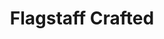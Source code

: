 ---
layout: project
order: 8
metatitle: Flagstaff Crafted ✕ Esten.co
metadescription: A platform that enhances the exposure of makers, artisans, and retailers of local products
metaimg: flagstaff-meta.jpg
device: desktop
title: Flagstaff Crafted
headline: Supporting makers, artisans and retailers of local products
hyperlink: https://www.flagstaffcrafted.ca/
hex: "7CA7AE"
hex2: "c3e5ea"
agency: Lift Interactive
type: Networking Platform
role: Strategy
role2: Design
bug: flagstaff-bug.png
cardbackground: flagstaff-background.png
cardbackgroundalt: Flagstaff Crafted supporting graphic of the "Simply Bee" local product
herographic: flagstaff-herographic.jpg
herographicalt: Homepage screenshot of the Flagstaff Crafted website
introimg: flagstaff-1.jpg
introimgalt: Grid of screenshots from various pages of the Flagstaff Crafted website
screens1title: Building Community
screens1description: Flagstaff Crafted came to us in the early stages of building their organization looking for a platform to connect and support their community of makers. Our solution utilizes intuitive layouts that tell stories, showcase members and drive sales.
screens1desktop: flagstaff-screen-1.jpg
screens1desktopalt: Responsive desktop screenshot of the Flagstaff Crafted "blog" page
screens2desktop: flagstaff-screen-2.jpg
screens2desktopalt: Responsive desktop screenshot of the Flagstaff Crafted "home" page
screens3desktop: flagstaff-screen-3.jpg
screens3desktopalt: Responsive desktop screenshot of the Flagstaff Crafted "maker profile" page
bustoutimage: flagstaff-introimage.jpg
bustoutimagealt: Group photo of a handful Flagstaff Crafted local makers sharing their work
<!-- screens2title: -->
<!-- screens2description: -->
<!-- screens2linktext: -->
<!-- screens2linkurl: -->
screens2firstimage: flagstaff-mobile1.jpg
screens2firstimagealt: Responsive mobile screenshot of the Flagstaff Crafted "home" page
screens2secondimage: flagstaff-mobile2.jpg
screens2secondimagealt: Responsive mobile screenshot of the Flagstaff Crafted "maker profile" page
screens2thirdimage: flagstaff-mobile3.jpg
screens2thirdimagealt: Responsive mobile screenshot of the Flagstaff Crafted "makers" page
screens2fourthimage: flagstaff-mobile4.jpg
screens2fourthimagealt: Responsive mobile screenshot of the Flagstaff Crafted "submit your business" page
<!-- screens3title: -->
screens3blockquote: Your team was available and communicative, producing high-quality work that exceeded expectations. They contributed creative solutions and were always willing to go the extra mile.
screens3description: Jenalee Waring
<!-- screens3linktext: -->
<!-- screens3linkurl: -->
outroimage: flagstaff-2.jpg
outroimagealt: Grid of screenshots from various pages of the Flagstaff Crafted website
svg-box: "0 0 250 127"
svg-path: "M25.4947802,84.5665643 C25.8155624,83.8437136 26.5259696,83.5260019 27.1523432,83.8249677 L49.6720588,90.8959114 C54.2935844,92.3689237 59.046978,93.1329832 63.8226729,93.1703135 C66.6932288,93.1703135 69.1594538,93.1703135 71.3427117,92.7747091 C74.0279089,92.3723174 76.7433258,92.3723174 79.4286846,92.7747091 C81.7683743,93.4069005 84.055543,94.3007272 86.2614253,95.4448772 C91.3158856,98.3073529 96.8745475,99.5820782 102.433533,99.1535068 C111.623739,99.7509535 120.747366,101.406577 129.683533,104.098077 L130.815562,104.098077 C135.59756,103.546041 140.300372,102.232854 144.804412,100.191807 C150.707127,97.5710892 154.669473,95.247075 157.863559,93.6153685 L158.550695,93.2692146 C152.647818,92.6759696 145.410908,91.0441015 138.335601,89.4618455 C131.092065,87.5441015 123.739286,86.3042825 116.34158,85.7533775 C104.694522,84.687605 93.4311086,80.1919683 83.5122334,72.6499515 L80.4799127,69.5841791 C74.8601648,63.7989496 64.3078054,53.1184389 58.6880575,51.239318 C53.3640433,49.0772301 48.4149483,45.7238041 44.0927117,41.3500162 C42.2328216,39.7183096 40.2922915,37.987702 38.1898352,36.405446 C34.1455559,33.1939076 29.7299127,30.7436813 25.0904493,29.1367001 C21.0474628,29.1367001 10.200501,28.2606496 4.78291855,19.9534421 L4.79455398,19.8406432 C3.05279573,17.4862476 1.59594376,14.8385423 0.468438914,11.9784906 C-0.156157078,10.1772624 -0.156157078,8.14300259 0.468438914,6.3416128 C0.931108597,4.82222043 1.97344861,3.67661603 3.25803167,3.27600194 C5.73298319,2.83854234 8.24623465,3.66045572 10.2121364,5.55056561 C11.8753555,7.34726891 13.2468811,9.51129606 14.2551228,11.9292017 C14.7402553,12.9675016 15.1851487,13.9070621 15.6702812,14.7971719 C17.0846315,17.2029573 18.7572237,19.3650452 20.6431319,21.225097 C20.9388655,21.5032159 21.2223174,21.8002424 21.4921946,22.1152069 C22.8667906,23.5491112 23.9988203,24.6864738 24.8882838,25.4282321 C30.4050905,27.05202 35.6460407,29.8469457 40.3730931,33.6858274 C42.556351,35.4162734 44.4160795,37.1470427 46.3971719,38.6305591 C48.7909987,40.8259373 51.2738688,42.872479 53.8364092,44.7617809 C52.3664674,41.8635908 51.0170814,38.8765191 49.7932612,35.8120394 C49.4698933,34.9713801 49.1463639,34.2297835 48.8229961,33.4880252 C47.3627505,30.1228022 45.1277796,27.3548643 42.3945863,25.5269716 C39.285181,24.4586134 36.6874111,21.8380575 35.2384777,18.3078378 L35.2384777,18.0111345 C34.0120718,14.675 33.0637847,11.1960084 32.4083226,7.62716548 C32.1452327,4.94245314 33.2737072,2.34031997 35.2384777,1.10017776 C36.9789431,-0.366693601 39.2795249,-0.366693601 41.0199903,1.10017776 C42.9941338,3.82270524 44.0616839,7.35147059 44.0117485,10.9898028 C44.0117485,11.9292017 44.0117485,12.8686005 44.2543148,13.4125566 L45.4269069,18.3572883 C46.035989,20.3083226 46.4829832,22.3291694 46.7611021,24.3897705 C48.7743536,26.3666613 50.4385423,28.8225436 51.6531513,31.6089043 C51.9361183,32.3506626 52.2596477,33.0924208 52.6234163,33.9330802 C54.3823045,39.0651099 56.9357951,43.7328539 60.1434551,47.6792017 C66.6124273,49.9043148 76.9624596,60.4859244 83.2291047,66.8645604 C84.4016968,68.1008242 85.452925,69.1391241 86.1806238,69.8314318 C95.44032,76.7037654 105.872931,80.8666613 116.664948,81.9952973 C124.008355,82.4704105 131.308775,83.6609405 138.497366,85.5555753 C122.958258,78.3694085 109.719732,65.2642049 100.735407,48.1737072 C99.2388009,47.7524079 97.8499838,46.8862153 96.6924208,45.6518908 C93.5558662,42.308969 90.9159179,38.3275533 88.889415,33.8836296 C87.5956206,30.2244505 86.0996606,21.7196025 88.889415,19.3462993 C90.8756787,17.7422269 93.4527634,17.7422269 95.4390271,19.3462993 C97.1015999,21.6643342 98.1946833,24.50968 98.5927117,27.5542825 C98.7653038,28.663203 98.8600032,29.7881222 98.8756787,30.9167582 C98.8326923,32.1801713 98.9976891,33.4413219 99.3608112,34.6252262 L100.007708,36.0098416 C101.631981,38.9880252 102.707935,42.362298 103.161231,45.8991435 C111.570734,61.3760343 122.446461,76.2100679 154.467308,88.7200873 C156.569764,89.0497576 158.550695,89.2970103 160.410423,89.4618455 C173.631173,90.4012443 201.406868,91.538607 209.290676,91.1430026 C215.351438,90.1244182 221.348853,88.604541 227.24171,86.5938752 C231.284858,85.4072237 235.327683,84.1709599 239.128264,83.13266 C233.467954,83.13266 228.373739,83.13266 224.330753,83.676616 C221.638769,83.912395 218.936603,83.912395 216.244619,83.676616 C209.182078,82.4552198 202.421897,79.3673077 196.433856,74.6278119 C194.776293,74.6278119 192.390869,74.9243536 190.328814,74.9243536 C187.972964,74.9696025 185.618407,74.7545087 183.294069,74.281658 C179.5452,72.9907725 176.060068,70.7501454 173.065239,67.7052198 C171.013365,65.5778765 168.673675,63.9044764 166.151535,62.760488 C162.108549,61.5738365 149.65606,56.4313025 146.542938,51.8327246 C144.82542,50.0227699 143.001083,48.3700549 141.084793,46.8881545 C129.9665,36.998691 119.050372,26.7137847 119.090772,18.0111345 C119.085924,17.4133646 119.258193,16.8336942 119.575905,16.3794279 C120.163817,15.964108 120.888284,15.964108 121.476196,16.3794279 C124.237831,18.2642049 127.1016,19.9162734 130.047463,21.3241597 C134.580268,23.3125242 138.951955,25.812201 143.106286,28.7905462 C145.532919,30.7971719 148.295685,32.1148836 151.192421,32.6473659 C153.022576,33.0255171 154.794716,33.7423885 156.4484,34.7735779 C158.432886,36.2953943 160.349176,37.9458468 162.18935,39.7183096 C165.593843,43.5486264 169.468116,46.7019877 173.671574,49.0638171 C178.401858,49.8548643 196.959389,62.9088397 200.274677,72.3037977 L201.042938,74.4794602 C205.754315,77.6305591 210.889253,79.7239657 216.204218,80.6602941 C218.70745,80.8905785 221.221025,80.8905785 223.724257,80.6602941 L248.803604,79.9081933 L249.450016,80.2313995 L249.934825,81.2010181 L249.288413,82.4938429 L246.864367,84.5946833 L227.484276,91.4397059 C223.886183,92.527618 220.408969,93.5659179 217.336248,94.3569651 C213.044392,98.3062217 208.439189,101.718633 203.589964,104.543132 C201.179654,106.232531 199.074935,108.503701 197.404121,111.218471 C196.431593,112.65884 195.363235,113.998529 194.210197,115.223643 C192.27597,117.208613 190.073158,118.764851 187.700986,119.82222 C186.97054,120.134922 186.254961,120.498206 185.558129,120.910133 L183.698239,121.849531 C180.329299,123.249822 176.819926,124.081593 173.267405,124.321897 L172.499144,124.321897 C168.160585,125.531012 163.727973,126.160941 159.278555,126.200856 C155.590934,126.742388 151.873739,125.539577 148.887961,122.838542 C147.370184,121.100663 146.606771,118.592744 146.826067,116.064302 C147.290676,114.093067 148.513365,112.523901 150.100792,111.861167 C151.637153,110.971218 156.246235,112.701826 168.456157,118.042162 C170.720217,119.031173 172.903474,119.970572 174.561199,120.613429 C177.312815,120.220895 180.023222,119.475097 182.647172,118.388316 L184.304897,117.547657 C185.194198,117.053151 185.922059,116.706997 186.609357,116.410456 C188.694037,115.490772 190.625356,114.117146 192.310068,112.355672 C193.311361,111.240288 194.256577,110.051374 195.140061,108.795556 L195.786959,107.905446 L193.806028,107.905446 C192.316532,107.694231 190.817017,107.611652 189.318148,107.658355 C187.983791,107.658355 186.366791,108.053798 184.668665,108.399952 L183.051503,108.845006 L179.574451,109.982207 C176.961328,111.063171 174.241871,111.711846 171.488316,111.910779 L170.396687,111.910779 L169.426422,111.910779 C167.854832,112.144942 166.303927,111.310585 165.383436,109.735116 C164.65202,108.247075 164.475549,106.447786 164.898303,104.790385 C165.392001,103.226228 166.429169,102.012104 167.728458,101.477521 C169.525485,100.838219 171.4101,100.653184 173.267405,100.933565 C176.585763,101.526164 179.751244,103.03085 182.525808,105.334341 L184.264334,105.037637 C185.958258,104.548303 187.672382,104.168697 189.39895,103.900275 C191.040514,103.742712 192.689997,103.742712 194.331561,103.900275 C195.179331,103.980268 196.030818,103.980268 196.878588,103.900275 L199.264011,103.50467 C200.307482,102.260165 201.544877,101.28489 202.902828,100.636862 C205.520798,99.3210892 208.015142,97.663203 210.341904,95.6921299 L209.007708,95.6921299 L204.15606,95.6921299 C194.65509,95.6921299 177.553119,94.9999838 165.666564,94.3076761 C163.351761,95.0974305 161.104186,96.1572237 158.955026,97.4721881 C155.882304,99.2027957 151.677553,101.52681 145.653474,104.196978 C140.217469,106.657224 134.503345,108.074968 128.713268,108.399952 C123.335924,110.526164 101.624871,118.783759 94.4687621,118.932111 L90.7491435,118.932111 C82.3396412,118.932111 68.4315934,117.547657 47.7313672,102.664173 C30.7911603,90.4012443 27.0715417,87.830139 26.2628798,87.3356335"
---